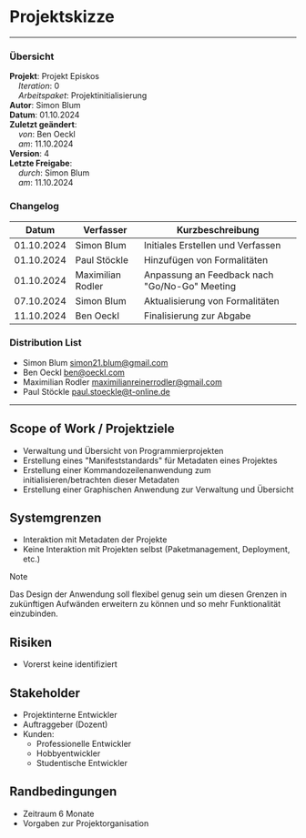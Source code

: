 # Projektskizze

---

### Übersicht

**Projekt**: Projekt Episkos \
&nbsp;&nbsp;&nbsp;&nbsp;_Iteration_: 0 \
&nbsp;&nbsp;&nbsp;&nbsp;_Arbeitspaket_: Projektinitialisierung \
**Autor**: Simon Blum \
**Datum**: 01.10.2024 \
**Zuletzt geändert**: \
&nbsp;&nbsp;&nbsp;&nbsp;_von_: Ben Oeckl \
&nbsp;&nbsp;&nbsp;&nbsp;_am_: 11.10.2024 \
**Version**: 4 \
**Letzte Freigabe**: \
&nbsp;&nbsp;&nbsp;&nbsp;_durch_: Simon Blum \
&nbsp;&nbsp;&nbsp;&nbsp;_am_: 11.10.2024

### Changelog

| Datum      | Verfasser         | Kurzbeschreibung                              |
|------------|-------------------|-----------------------------------------------|
| 01.10.2024 | Simon Blum        | Initiales Erstellen und Verfassen             |
| 01.10.2024 | Paul Stöckle      | Hinzufügen von Formalitäten                   |
| 01.10.2024 | Maximilian Rodler | Anpassung an Feedback nach "Go/No-Go" Meeting |
| 07.10.2024 | Simon Blum        | Aktualisierung von Formalitäten               |
| 11.10.2024 | Ben Oeckl         | Finalisierung zur Abgabe                      |

### Distribution List

- Simon Blum <simon21.blum@gmail.com>
- Ben Oeckl <ben@oeckl.com>
- Maximilian Rodler <maximilianreinerrodler@gmail.com>
- Paul Stöckle <paul.stoeckle@t-online.de>

---

## Scope of Work / Projektziele

- Verwaltung und Übersicht von Programmierprojekten
- Erstellung eines "Manifeststandards" für Metadaten eines Projektes
- Erstellung einer Kommandozeilenanwendung zum initialisieren/betrachten dieser Metadaten
- Erstellung einer Graphischen Anwendung zur Verwaltung und Übersicht

## Systemgrenzen

- Interaktion mit Metadaten der Projekte
- Keine Interaktion mit Projekten selbst (Paketmanagement, Deployment, etc.)

> [!Note]
> Das Design der Anwendung soll flexibel genug sein um diesen Grenzen
> in zukünftigen Aufwänden erweitern zu können und so mehr Funktionalität
> einzubinden.

## Risiken

- Vorerst keine identifiziert

## Stakeholder

- Projektinterne Entwickler
- Auftraggeber (Dozent)
- Kunden:
    - Professionelle Entwickler
    - Hobbyentwickler
    - Studentische Entwickler

## Randbedingungen

- Zeitraum 6 Monate
- Vorgaben zur Projektorganisation
